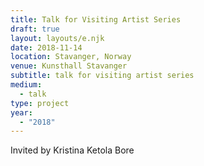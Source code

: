 ```yaml
---
title: Talk for Visiting Artist Series
draft: true
layout: layouts/e.njk
date: 2018-11-14
location: Stavanger, Norway
venue: Kunsthall Stavanger
subtitle: talk for visiting artist series
medium:
  - talk
type: project
year:
  - "2018"
---
```


Invited by Kristina Ketola Bore
